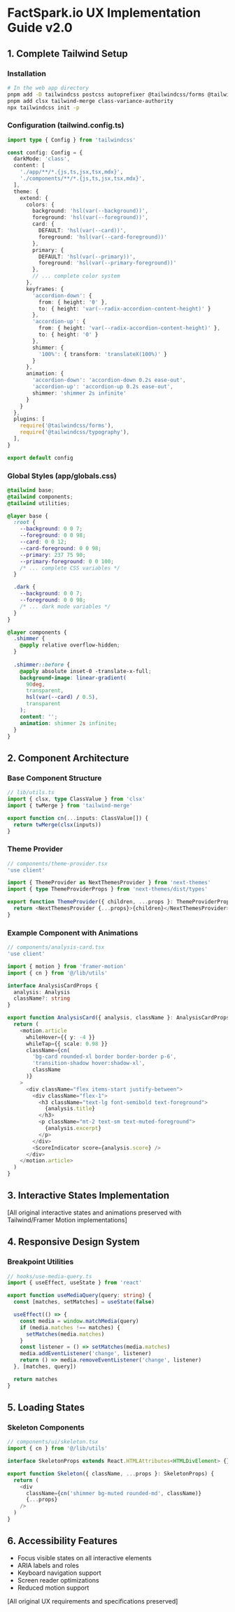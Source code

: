 # FactSpark.io UX Implementation Guide v2.0

## 1. Complete Tailwind Setup

### Installation
```bash
# In the web app directory
pnpm add -D tailwindcss postcss autoprefixer @tailwindcss/forms @tailwindcss/typography
pnpm add clsx tailwind-merge class-variance-authority
npx tailwindcss init -p
```

### Configuration (tailwind.config.ts)
```typescript
import type { Config } from 'tailwindcss'

const config: Config = {
  darkMode: 'class',
  content: [
    './app/**/*.{js,ts,jsx,tsx,mdx}',
    './components/**/*.{js,ts,jsx,tsx,mdx}',
  ],
  theme: {
    extend: {
      colors: {
        background: 'hsl(var(--background))',
        foreground: 'hsl(var(--foreground))',
        card: {
          DEFAULT: 'hsl(var(--card))',
          foreground: 'hsl(var(--card-foreground))'
        },
        primary: {
          DEFAULT: 'hsl(var(--primary))',
          foreground: 'hsl(var(--primary-foreground))'
        },
        // ... complete color system
      },
      keyframes: {
        'accordion-down': {
          from: { height: '0' },
          to: { height: 'var(--radix-accordion-content-height)' }
        },
        'accordion-up': {
          from: { height: 'var(--radix-accordion-content-height)' },
          to: { height: '0' }
        },
        shimmer: {
          '100%': { transform: 'translateX(100%)' }
        }
      },
      animation: {
        'accordion-down': 'accordion-down 0.2s ease-out',
        'accordion-up': 'accordion-up 0.2s ease-out',
        shimmer: 'shimmer 2s infinite'
      }
    }
  },
  plugins: [
    require('@tailwindcss/forms'),
    require('@tailwindcss/typography'),
  ],
}

export default config
```

### Global Styles (app/globals.css)
```css
@tailwind base;
@tailwind components;
@tailwind utilities;

@layer base {
  :root {
    --background: 0 0 7;
    --foreground: 0 0 98;
    --card: 0 0 12;
    --card-foreground: 0 0 98;
    --primary: 237 75 90;
    --primary-foreground: 0 0 100;
    /* ... complete CSS variables */
  }

  .dark {
    --background: 0 0 7;
    --foreground: 0 0 98;
    /* ... dark mode variables */
  }
}

@layer components {
  .shimmer {
    @apply relative overflow-hidden;
  }
  
  .shimmer::before {
    @apply absolute inset-0 -translate-x-full;
    background-image: linear-gradient(
      90deg,
      transparent,
      hsl(var(--card) / 0.5),
      transparent
    );
    content: '';
    animation: shimmer 2s infinite;
  }
}
```

## 2. Component Architecture

### Base Component Structure
```typescript
// lib/utils.ts
import { clsx, type ClassValue } from 'clsx'
import { twMerge } from 'tailwind-merge'

export function cn(...inputs: ClassValue[]) {
  return twMerge(clsx(inputs))
}
```

### Theme Provider
```typescript
// components/theme-provider.tsx
'use client'

import { ThemeProvider as NextThemesProvider } from 'next-themes'
import { type ThemeProviderProps } from 'next-themes/dist/types'

export function ThemeProvider({ children, ...props }: ThemeProviderProps) {
  return <NextThemesProvider {...props}>{children}</NextThemesProvider>
}
```

### Example Component with Animations
```typescript
// components/analysis-card.tsx
'use client'

import { motion } from 'framer-motion'
import { cn } from '@/lib/utils'

interface AnalysisCardProps {
  analysis: Analysis
  className?: string
}

export function AnalysisCard({ analysis, className }: AnalysisCardProps) {
  return (
    <motion.article
      whileHover={{ y: -4 }}
      whileTap={{ scale: 0.98 }}
      className={cn(
        'bg-card rounded-xl border border-border p-6',
        'transition-shadow hover:shadow-xl',
        className
      )}
    >
      <div className="flex items-start justify-between">
        <div className="flex-1">
          <h3 className="text-lg font-semibold text-foreground">
            {analysis.title}
          </h3>
          <p className="mt-2 text-sm text-muted-foreground">
            {analysis.excerpt}
          </p>
        </div>
        <ScoreIndicator score={analysis.score} />
      </div>
    </motion.article>
  )
}
```

## 3. Interactive States Implementation

[All original interactive states and animations preserved with Tailwind/Framer Motion implementations]

## 4. Responsive Design System

### Breakpoint Utilities
```typescript
// hooks/use-media-query.ts
import { useEffect, useState } from 'react'

export function useMediaQuery(query: string) {
  const [matches, setMatches] = useState(false)

  useEffect(() => {
    const media = window.matchMedia(query)
    if (media.matches !== matches) {
      setMatches(media.matches)
    }
    const listener = () => setMatches(media.matches)
    media.addEventListener('change', listener)
    return () => media.removeEventListener('change', listener)
  }, [matches, query])

  return matches
}
```

## 5. Loading States

### Skeleton Components
```typescript
// components/ui/skeleton.tsx
import { cn } from '@/lib/utils'

interface SkeletonProps extends React.HTMLAttributes<HTMLDivElement> {}

export function Skeleton({ className, ...props }: SkeletonProps) {
  return (
    <div
      className={cn('shimmer bg-muted rounded-md', className)}
      {...props}
    />
  )
}
```

## 6. Accessibility Features

- Focus visible states on all interactive elements
- ARIA labels and roles
- Keyboard navigation support
- Screen reader optimizations
- Reduced motion support

[All original UX requirements and specifications preserved]
